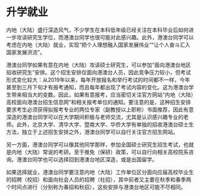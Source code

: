 # 升学就业

内地（大陆）盛行深造风气，不少学生在本科低年级已经关注在本科毕业后如何进一步攻读研究生学位，而港澳台同学也很可能对此感兴趣。此外，港澳台同学可以考虑在内地（大陆）就业，实现“把个人理想融入国家发展伟业”“让个人奋斗汇入国家发展洪流”。

港澳台同学如果有意在内地（大陆）攻读硕士研究生，可以参加“面向港澳台地区招收研究生”安排。这个招生安排仅面向港澳台人员，因此竞争压力较小，但考试形式变化较大：从2019年以来，每年开放报名和举行考试的时间都不一样，今年甚至到三月下旬才有报考通知，而且每年都出现了考试内容的变化。这为港澳台学生带来相当大的变数。因此，如果有意报考，应当密切关注官方网站“内地（大陆）高校面向港澳台招生信息网”和相关报考单位的通知。要注意的是，这种招生安排要求考生必须获得拟报考专业的两位专家（副教授以上职称）书面推荐，因此有意深造的港澳台同学可以在大学期间积极与老师交流，尤其是认识感兴趣专业的老师。此外，北京大学、清华大学、暨南大学、华侨大学有单独的招收港澳台硕士生方法，独立于上述招生安排之外，港澳台同学可以自行关注官方招生网站。

另一方面，港澳台同学可以像其他同学那样，参加全国硕士研究生招生考试，也就是内地（大陆）常说的考研。至于推免（保研）政策，可以自行向相关高校院系咨询。港澳台同学也可以选择回到港澳台地区深造，或是出国留学。

如果选择就业，港澳台同学要注意内地（大陆）工作单位区分面向应届高校毕业生的招聘（校招）和面向社会人员的招聘（社招），其中前者又主要在秋季和春季两个时间点进行（分别称为春招和秋招），这些安排与港澳台地区可能不尽相同。
